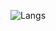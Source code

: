 ![Langs](https://github-readme-stats.vercel.app/api/top-langs/?username=minjae0619&layout=compact&theme=dark)
